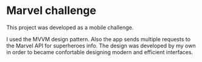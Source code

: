 # Marvel challenge

This project was developed as a mobile challenge.

I used the MVVM design pattern. Also the app sends multiple requests to the Marvel API for superheroes info. The design was developed by my own in order to became confortable designing modern and efficient interfaces.
